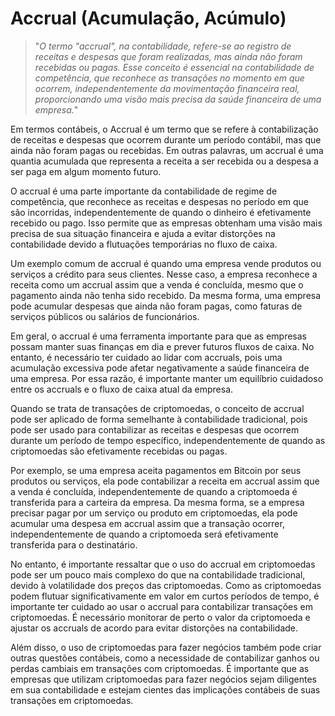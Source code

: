 # Accrual (Acumulação, Acúmulo)

>"*O termo "accrual", na contabilidade, refere-se ao registro de receitas e despesas que foram realizadas, mas ainda não foram recebidas ou pagas. Esse conceito é essencial na contabilidade de competência, que reconhece as transações no momento em que ocorrem, independentemente da movimentação financeira real, proporcionando uma visão mais precisa da saúde financeira de uma empresa.*"

Em termos contábeis, o Accrual é um termo que se refere à contabilização de receitas e despesas que ocorrem durante um período contábil, mas que ainda não foram pagas ou recebidas. Em outras palavras, um accrual é uma quantia acumulada que representa a receita a ser recebida ou a despesa a ser paga em algum momento futuro.

O accrual é uma parte importante da contabilidade de regime de competência, que reconhece as receitas e despesas no período em que são incorridas, independentemente de quando o dinheiro é efetivamente recebido ou pago. Isso permite que as empresas obtenham uma visão mais precisa de sua situação financeira e ajuda a evitar distorções na contabilidade devido a flutuações temporárias no fluxo de caixa.

Um exemplo comum de accrual é quando uma empresa vende produtos ou serviços a crédito para seus clientes. Nesse caso, a empresa reconhece a receita como um accrual assim que a venda é concluída, mesmo que o pagamento ainda não tenha sido recebido. Da mesma forma, uma empresa pode acumular despesas que ainda não foram pagas, como faturas de serviços públicos ou salários de funcionários.

Em geral, o accrual é uma ferramenta importante para que as empresas possam manter suas finanças em dia e prever futuros fluxos de caixa. No entanto, é necessário ter cuidado ao lidar com accruals, pois uma acumulação excessiva pode afetar negativamente a saúde financeira de uma empresa. Por essa razão, é importante manter um equilíbrio cuidadoso entre os accruals e o fluxo de caixa atual da empresa.

Quando se trata de transações de criptomoedas, o conceito de accrual pode ser aplicado de forma semelhante à contabilidade tradicional, pois pode ser usado para contabilizar as receitas e despesas que ocorrem durante um período de tempo específico, independentemente de quando as criptomoedas são efetivamente recebidas ou pagas.

Por exemplo, se uma empresa aceita pagamentos em Bitcoin por seus produtos ou serviços, ela pode contabilizar a receita em accrual assim que a venda é concluída, independentemente de quando a criptomoeda é transferida para a carteira da empresa. Da mesma forma, se a empresa precisar pagar por um serviço ou produto em criptomoedas, ela pode acumular uma despesa em accrual assim que a transação ocorrer, independentemente de quando a criptomoeda será efetivamente transferida para o destinatário.

No entanto, é importante ressaltar que o uso do accrual em criptomoedas pode ser um pouco mais complexo do que na contabilidade tradicional, devido à volatilidade dos preços das criptomoedas. Como as criptomoedas podem flutuar significativamente em valor em curtos períodos de tempo, é importante ter cuidado ao usar o accrual para contabilizar transações em criptomoedas. É necessário monitorar de perto o valor da criptomoeda e ajustar os accruals de acordo para evitar distorções na contabilidade.

Além disso, o uso de criptomoedas para fazer negócios também pode criar outras questões contábeis, como a necessidade de contabilizar ganhos ou perdas cambiais em transações com criptomoedas. É importante que as empresas que utilizam criptomoedas para fazer negócios sejam diligentes em sua contabilidade e estejam cientes das implicações contábeis de suas transações em criptomoedas.
